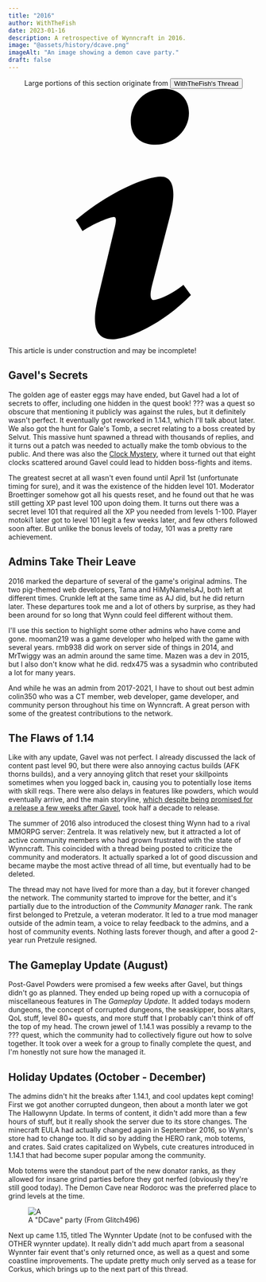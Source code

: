 ```yaml
---
title: "2016"
author: WithTheFish
date: 2023-01-16
description: A retrospective of Wynncraft in 2016.
image: "@assets/history/dcave.png"
imageAlt: "An image showing a demon cave party."
draft: false
---
```


<div class="glass px-4 my-2 py-2"><center>Large portions of this section originate from <a href="https://forums.wynncraft.com/threads/the-history-of-wynncraft-up-to-2-0-1.291440/" rel="external"><button class="glass font-semibold py-2 px-4 border border-gray-400 rounded shadow">WithTheFish's Thread</button></a></center></div>

<div class="flex items-center glass text-white text-sm font-bold px-4 py-1" role="alert">
  <svg class="fill-current w-4 h-4 mr-2" xmlns="http://www.w3.org/2000/svg" viewBox="0 0 20 20"><path d="M12.432 0c1.34 0 2.01.912 2.01 1.957 0 1.305-1.164 2.512-2.679 2.512-1.269 0-2.009-.75-1.974-1.99C9.789 1.436 10.67 0 12.432 0zM8.309 20c-1.058 0-1.833-.652-1.093-3.524l1.214-5.092c.211-.814.246-1.141 0-1.141-.317 0-1.689.562-2.502 1.117l-.528-.88c2.572-2.186 5.531-3.467 6.801-3.467 1.057 0 1.233 1.273.705 3.23l-1.391 5.352c-.246.945-.141 1.271.106 1.271.317 0 1.357-.392 2.379-1.207l.6.814C12.098 19.02 9.365 20 8.309 20z"/></svg>
  <p>This article is under construction and may be incomplete!</p>
</div>

## Gavel's Secrets
The golden age of easter eggs may have ended, but Gavel had a lot of  secrets to offer, including one hidden in the quest book! ??? was a  quest so obscure that mentioning it publicly was against the rules, but  it definitely wasn't perfect. It eventually got reworked in 1.14.1,  which I'll talk about later. We also got the hunt for Gale's Tomb, a  secret relating to a boss created by Selvut. This massive hunt spawned a thread with thousands of replies, and it turns out a patch was needed  to actually make the tomb obvious to the public. And there was also the [Clock Mystery](https://forums.wynncraft.com/threads/the-mystery-of-the-clocks-100-of-the-informations.98591/), where it turned out that eight clocks scattered around Gavel could lead to hidden boss-fights and items.

 The greatest secret at all wasn't even found until April 1st  (unfortunate timing for sure), and it was the existence of the hidden  level 101. Moderator Broettinger somehow got all his quests reset, and  he found out that he was still getting XP past level 100 upon doing  them. It turns out there was a secret level 101 that required all the XP you needed from levels 1-100. Player motoki1 later got to level 101  legit a few weeks later, and few others followed soon after. But unlike  the bonus levels of today, 101 was a pretty rare achievement.

## Admins Take Their Leave
2016 marked the departure of several of the game's original admins. The two pig-themed web developers, Tama and HiMyNameIsAJ, both left at different times. Crunkle left at the same time as AJ did, but he did return later. These departures took me and a lot of others by surprise, as they had been around for so long that Wynn could feel different without them.

I'll use this section to highlight some other admins who have come and gone. mooman219 was a game developer who helped with the game with several years. rmb938 did work on server side of things in 2014, and MrTwiggy was an admin around the same time. Mazen was a dev in 2015, but I also don't know what he did. redx475 was a sysadmin who contributed a lot for many years.

And while he was an admin from 2017-2021, I have to shout out best admin colin350 who was a CT member, web developer, game developer, and community person throughout his time on Wynncraft. A great person with some of the greatest contributions to the network.

## The Flaws of 1.14
Like with any update, Gavel was not perfect. I already discussed the  lack of content past level 90, but there were also annoying cactus  builds (AFK thorns builds), and a very annoying glitch that reset your  skillpoints sometimes when you logged back in, causing you to  potentially lose items with skill reqs. There were also delays in  features like powders, which would eventually arrive, and the main  storyline, [which despite being promised for a release a few weeks after Gavel](https://forums.wynncraft.com/threads/1-14-the-gavel-expansion-changelog.97175/), took half a decade to release.

 The summer of 2016 also introduced the closest thing Wynn had to a rival MMORPG server: Zentrela. It was relatively new, but it attracted a lot of active community  members who had grown frustrated with the state of Wynncraft. This  coincided with a thread being posted to criticize the community and  moderators. It actually sparked a lot of good discussion and became  maybe the most active thread of all time, but eventually had to be  deleted.

 The thread may not have lived for more than a day, but it forever  changed the network. The community started to improve for the better,  and it's partially due to the introduction of the *Community Manager* rank. The rank first belonged to Pretzule, a veteran moderator. It led  to a true mod manager outside of the admin team, a voice to relay  feedback to the admins, and a host of community events. Nothing lasts  forever though, and after a good 2-year run Pretzule resigned.

## The Gameplay Update (August)
Post-Gavel Powders were promised a few weeks after Gavel, but things  didn't go as planned. They ended up being roped up with a cornucopia of  miscellaneous features in The *Gameplay Update*. It added todays modern dungeons, the concept of corrupted dungeons, the seaskipper, boss altars, QoL stuff, level 80+ quests, and more stuff  that I probably can't think of off the top of my head. The crown jewel  of 1.14.1 was possibly a revamp to the ??? quest, which the community  had to collectively figure out how to solve together. It took over a  week for a group to finally complete the quest, and I'm honestly not  sure how the managed it.

## Holiday Updates (October - December)

The admins didn't hit the breaks after 1.14.1, and cool updates kept  coming! First we got another corrupted dungeon, then about a month later we got The Hallowynn Update. In  terms of content, it didn't add more than a few hours of stuff, but it  really shook the server due to its store changes. The minecraft EULA had actually changed again in September 2016, so Wynn's store had to change too. It did so by adding the HERO rank, mob totems, and crates. Said  crates capitalized on Wybels, cute creatures introduced in 1.14.1 that  had become super popular among the community.

 Mob totems were the standout part of the new donator ranks, as they  allowed for insane grind parties before they got nerfed (obviously  they're still good today). The Demon Cave near Rodoroc was the preferred place to grind levels at the time.

<div class="columns-2">
    <figure class="inline-block">
      <img
        src="/assets/history/2016-01.png"
        alt="A "DCave" party (From Glitch496)" />
      <figcaption>A "DCave" party (From Glitch496)</figcaption>
    </figure>
</div>

Next up came 1.15, titled The Wynnter Update (not to be confused with the OTHER wynnter update). It really didn't  add much apart from a seasonal Wynnter fair event that's only returned  once, as well as a quest and some coastline improvements. The update  pretty much only served as a tease for Corkus, which brings up to the  next part of this thread.
